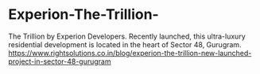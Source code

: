 # Experion-The-Trillion-
The Trillion by Experion Developers. Recently launched, this ultra-luxury residential development is located in the heart of Sector 48, Gurugram.
https://www.rightsolutions.co.in/blog/experion-the-trillion-new-launched-project-in-sector-48-gurugram
